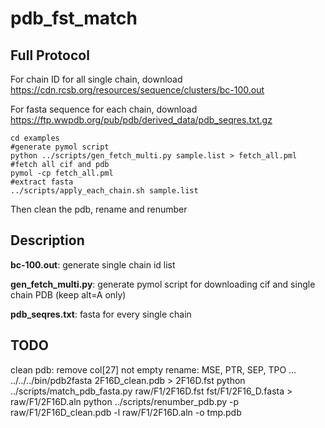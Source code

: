 # pdb_fst_match

## Full Protocol

For chain ID for all single chain, download https://cdn.rcsb.org/resources/sequence/clusters/bc-100.out

For fasta sequence for each chain, download https://ftp.wwpdb.org/pub/pdb/derived_data/pdb_seqres.txt.gz

    cd examples
    #generate pymol script
    python ../scripts/gen_fetch_multi.py sample.list > fetch_all.pml
    #fetch all cif and pdb
    pymol -cp fetch_all.pml
    #extract fasta
    ../scripts/apply_each_chain.sh sample.list

Then clean the pdb, rename and renumber

## Description

**bc-100.out**: generate single chain id list

**gen_fetch_multi.py**: generate pymol script for downloading cif and single chain PDB (keep alt=A only)

**pdb_seqres.txt**: fasta for every single chain

## TODO
clean pdb: remove col[27] not empty
rename: MSE, PTR, SEP, TPO ...
../../../bin/pdb2fasta 2F16D_clean.pdb > 2F16D.fst
python ../scripts/match_pdb_fasta.py raw/F1/2F16D.fst fst/F1/2F16_D.fasta > raw/F1/2F16D.aln
python ../scripts/renumber_pdb.py -p raw/F1/2F16D_clean.pdb -l raw/F1/2F16D.aln -o tmp.pdb

